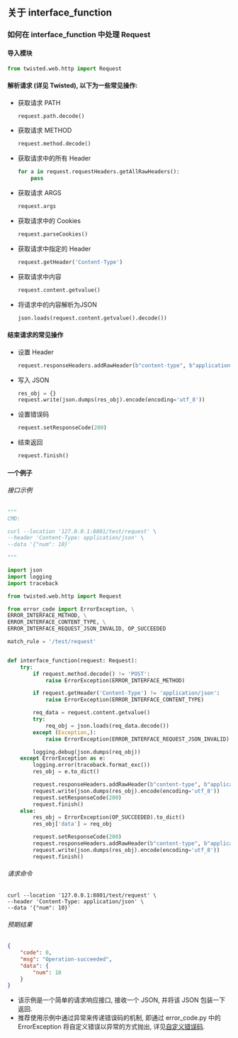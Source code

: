 ## 关于 interface_function


### 如何在 interface_function 中处理 Request
#### 导入模块
  ```python
  from twisted.web.http import Request
  ```
#### 解析请求 (详见 Twisted), 以下为一些常见操作:
+ 获取请求 PATH
  ```python
  request.path.decode()
  ```
+ 获取请求 METHOD
  ```python
  request.method.decode()
  ```
+ 获取请求中的所有 Header
  ```python
  for a in request.requestHeaders.getAllRawHeaders():
      pass
  ```
+ 获取请求 ARGS
  ```python
  request.args
  ```
+ 获取请求中的 Cookies
  ```python
  request.parseCookies()
  ```

+ 获取请求中指定的 Header
  ```python
  request.getHeader('Content-Type')
  ```
+ 获取请求中内容
  ```python
  request.content.getvalue()
  ```
+ 将请求中的内容解析为JSON
  ```python
  json.loads(request.content.getvalue().decode())
  ```
  

#### 结束请求的常见操作
+ 设置 Header
  ```python
  request.responseHeaders.addRawHeader(b"content-type", b"application/json")
  ```
+ 写入 JSON
  ```python
  res_obj = {}
  request.write(json.dumps(res_obj).encode(encoding='utf_8'))
  ```

+ 设置错误码
  ```python
  request.setResponseCode(200)
  ```
+ 结束返回
  ```python
  request.finish()
  ```


#### 一个例子
###### 接口示例
  ```python
  """
  CMD:
  
  curl --location '127.0.0.1:8801/test/request' \
  --header 'Content-Type: application/json' \
  --data '{"num": 10}'
  
  """
  
  import json
  import logging
  import traceback
  
  from twisted.web.http import Request
  
  from error_code import ErrorException, \
  ERROR_INTERFACE_METHOD, \
  ERROR_INTERFACE_CONTENT_TYPE, \
  ERROR_INTERFACE_REQUEST_JSON_INVALID, OP_SUCCEEDED
  
  match_rule = '/test/request'
  
  
  def interface_function(request: Request):
      try:
          if request.method.decode() != 'POST':
              raise ErrorException(ERROR_INTERFACE_METHOD)

          if request.getHeader('Content-Type') != 'application/json':
              raise ErrorException(ERROR_INTERFACE_CONTENT_TYPE)

          req_data = request.content.getvalue()
          try:
              req_obj = json.loads(req_data.decode())
          except (Exception,):
              raise ErrorException(ERROR_INTERFACE_REQUEST_JSON_INVALID)
  
          logging.debug(json.dumps(req_obj))
      except ErrorException as e:
          logging.error(traceback.format_exc())
          res_obj = e.to_dict()
  
          request.responseHeaders.addRawHeader(b"content-type", b"application/json")
          request.write(json.dumps(res_obj).encode(encoding='utf_8'))
          request.setResponseCode(200)
          request.finish()
      else:
          res_obj = ErrorException(OP_SUCCEEDED).to_dict()
          res_obj['data'] = req_obj
  
          request.setResponseCode(200)
          request.responseHeaders.addRawHeader(b"content-type", b"application/json")
          request.write(json.dumps(res_obj).encode(encoding='utf_8'))
          request.finish()


  ```

###### 请求命令
```shell
curl --location '127.0.0.1:8801/test/request' \
--header 'Content-Type: application/json' \
--data '{"num": 10}'
```


###### 预期结果
```json
{
    "code": 0,
    "msg": "Operation-succeeded",
    "data": {
        "num": 10
    }
}
```

+ 该示例是一个简单的请求响应接口, 接收一个 JSON, 并将该 JSON 包装一下返回.
+ 推荐使用示例中通过异常来传递错误码的机制, 即通过 error_code.py 中的 ErrorException 将自定义错误以异常的方式抛出, 详见[自定义错误码](./error_code.md).
